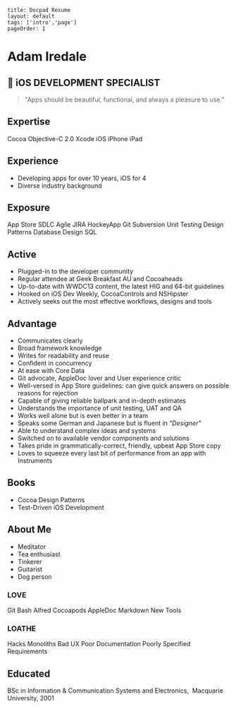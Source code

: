 ```
title: Docpad Resume
layout: default
tags: ['intro','page']
pageOrder: 1
```

# Adam Iredale
##  iOS DEVELOPMENT SPECIALIST

> "Apps should be beautiful, functional, and always a pleasure to use."  

## Expertise

<span class="label label-primary">Cocoa</span>
<span class="label label-primary">Objective-C 2.0</span>
<span class="label label-primary">Xcode</span>
<span class="label label-primary">iOS</span>
<span class="label label-primary">iPhone</span>
<span class="label label-primary">iPad</span>

## Experience

- Developing apps for over 10 years, iOS for 4
- Diverse industry background

## Exposure

<span class="label label-primary">App Store</span>
<span class="label label-primary">SDLC</span>
<span class="label label-primary">Agile</span>
<span class="label label-primary">JIRA</span>
<span class="label label-primary">HockeyApp</span>
<span class="label label-primary">Git</span>
<span class="label label-primary">Subversion</span>
<span class="label label-primary">Unit Testing</span>
<span class="label label-primary">Design Patterns</span>
<span class="label label-primary">Database Design</span>
<span class="label label-primary">SQL</span>

## Active

- Plugged-in to the developer community
- Regular attendee at Geek Breakfast AU and Cocoaheads
- Up-to-date with WWDC13 content, the latest HIG and 64-bit guidelines
- Hooked on iOS Dev Weekly, CocoaControls and NSHipster
- Actively seeks out the most effective workflows, designs and tools

## Advantage

- Communicates clearly
- Broad framework knowledge
- Writes for readability and reuse
- Confident in concurrency
- At ease with Core Data
- Git advocate, AppleDoc lover and User experience critic
- Well-versed in App Store guidelines: can give quick answers on possible reasons for rejection
- Capable of giving reliable ballpark and in-depth estimates
- Understands the importance of unit testing, UAT and QA
- Works well alone but is even better in a team
- Speaks some German and Japanese but is fluent in *"Designer"*
- Able to understand complex ideas and systems
- Switched on to available vendor components and solutions
- Takes pride in grammatically-correct, friendly, upbeat App Store copy
- Loves to squeeze every last bit of performance from an app with Instruments

## Books

- Cocoa Design Patterns
- Test-Driven iOS Development

<div class="row">
<div class="col-md-6">
<h2>About Me</h2>
<ul>
	<li>Meditator</li>
	<li>Tea enthusiast</li>
	<li>Tinkerer</li>
	<li>Guitarist</li>
	<li>Dog person</li>
</ul>
</div>

<div class="col-md-6">
<div class="row">
<h3><span class="glyphicon glyphicon-heart"></span> LOVE</h3>

<span class="label label-primary">Git</span>
<span class="label label-primary">Bash</span>
<span class="label label-primary">Alfred</span>
<span class="label label-primary">Cocoapods</span>
<span class="label label-primary">AppleDoc</span>
<span class="label label-primary">Markdown</span>
<span class="label label-primary">New Tools</span>
</div>
<div class="row">
<h3><span class="glyphicon glyphicon-remove"></span> LOATHE</h3>

<span class="label label-default">Hacks</span>
<span class="label label-default">Monoliths</span>
<span class="label label-default">Bad UX</span>
<span class="label label-default">Poor Documentation</span>
<span class="label label-default">Poorly Specified Requirements</span>
</div>
</div>
</div>

## Educated
BSc in Information & Communication Systems and Electronics,  Macquarie University, 2001
